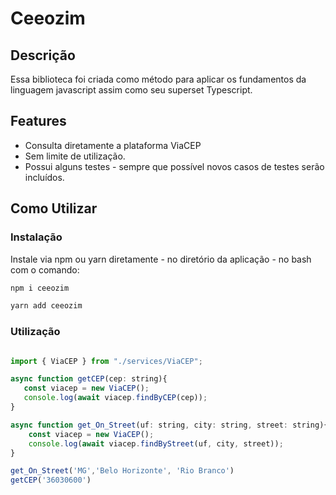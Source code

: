 # Ceeozim

## Descrição

Essa biblioteca foi criada como método para aplicar os fundamentos da linguagem javascript assim como seu superset Typescript.

## Features

 * Consulta diretamente a plataforma ViaCEP
 * Sem limite de utilização.
 * Possui alguns testes - sempre que possível novos casos de testes serão incluídos.

## Como Utilizar

### Instalação

Instale via npm ou yarn diretamente - no diretório da aplicação - no bash com o comando:

```bash
npm i ceeozim
```

```bash
yarn add ceeozim 
```
### Utilização

```javascript

import { ViaCEP } from "./services/ViaCEP";

async function getCEP(cep: string){
   const viacep = new ViaCEP();
   console.log(await viacep.findByCEP(cep));
}

async function get_On_Street(uf: string, city: string, street: string){
    const viacep = new ViaCEP();
    console.log(await viacep.findByStreet(uf, city, street));
}

get_On_Street('MG','Belo Horizonte', 'Rio Branco')
getCEP('36030600')

```
